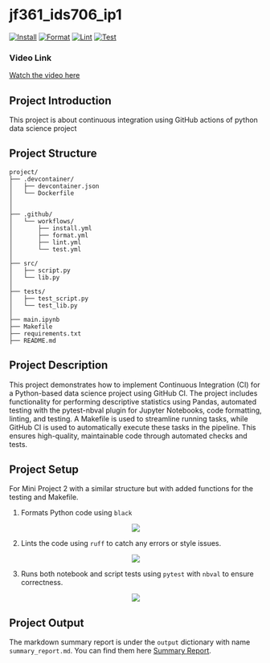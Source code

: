 # jf361_ids706_ip1
[![Install](https://github.com/siyiia/jf361_ids706_ip1/actions/workflows/install.yml/badge.svg)](https://github.com/siyiia/jf361_ids706_ip1/actions/workflows/install.yml)
[![Format](https://github.com/siyiia/jf361_ids706_ip1/actions/workflows/format.yml/badge.svg)](https://github.com/siyiia/jf361_ids706_ip1/actions/workflows/format.yml)
[![Lint](https://github.com/siyiia/jf361_ids706_ip1/actions/workflows/lint.yml/badge.svg)](https://github.com/siyiia/jf361_ids706_ip1/actions/workflows/lint.yml)
[![Test](https://github.com/siyiia/jf361_ids706_ip1/actions/workflows/test.yml/badge.svg)](https://github.com/siyiia/jf361_ids706_ip1/actions/workflows/test.yml)

### Video Link
[Watch the video here](https://youtu.be/MlAygC5vZME)

## Project Introduction
This project is about continuous integration using GitHub actions of python data science project

## Project Structure
```angular2html
project/
├── .devcontainer/
│   ├── devcontainer.json
│   └── Dockerfile
│
│
├── .github/
│   └── workflows/
│       ├── install.yml
│       ├── format.yml
│       ├── lint.yml
│       └── test.yml
│
├── src/
│   ├── script.py
│   └── lib.py
│
├── tests/
│   ├── test_script.py 
│   └── test_lib.py
│
├── main.ipynb
├── Makefile
├── requirements.txt
├── README.md
```

## Project Description
This project demonstrates how to implement Continuous Integration (CI) for a Python-based data science project using GitHub CI. The project includes functionality for performing descriptive statistics using Pandas, automated testing with the pytest-nbval plugin for Jupyter Notebooks, code formatting, linting, and testing. A Makefile is used to streamline running tasks, while GitHub CI is used to automatically execute these tasks in the pipeline. This ensures high-quality, maintainable code through automated checks and tests.

## Project Setup
For Mini Project 2 with a similar structure but with added functions for the testing and Makefile.
1. Formats Python code using `black`
<p align="center">
  <img src="screenshots/format.png" />
</p>

2. Lints the code using `ruff` to catch any errors or style issues.
<p align="center">
  <img src="screenshots/lint.png" />
</p>

3. Runs both notebook and script tests using `pytest` with `nbval` to ensure correctness.
<p align="center">
  <img src="screenshots/test.png" />
</p>

## Project Output
The markdown summary report is under the `output` dictionary with name `summary_report.md`. You can find them here [Summary Report](./output/summary_report.md).

